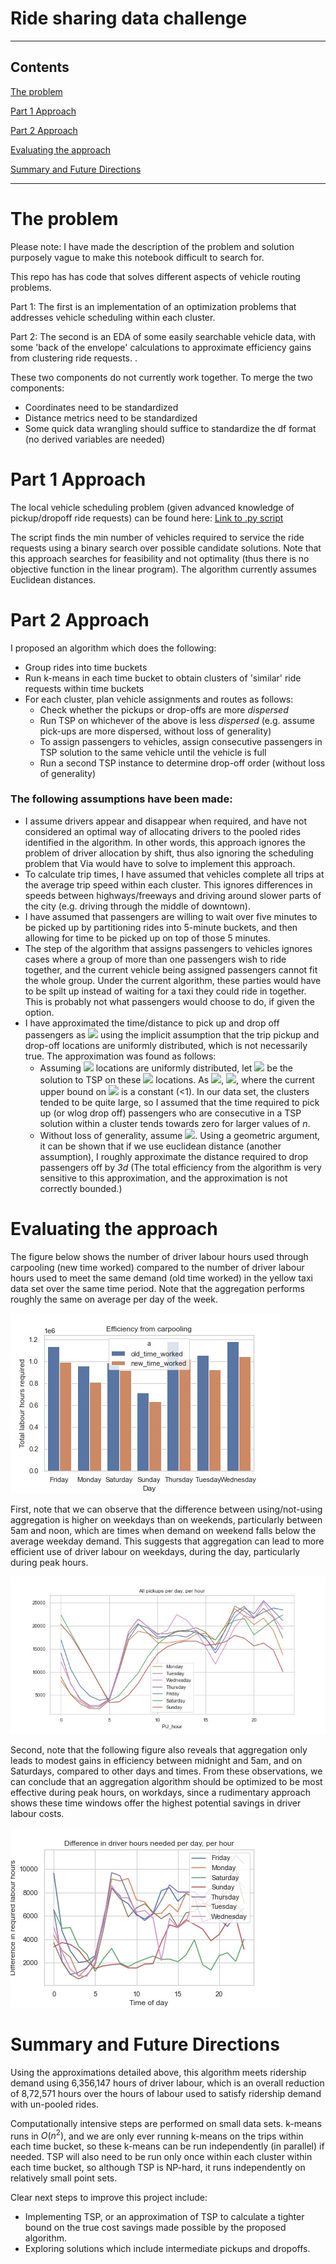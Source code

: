 # Ride sharing data challenge

---
## Contents

[The problem](#problem)

[Part 1 Approach](#1approach)

[Part 2 Approach](#2approach)

[Evaluating the approach](#exa)

[Summary and Future Directions](#future)


---





# <a name="problem">The problem</a>

Please note: I have made the description of the problem and solution purposely vague to make this notebook difficult to search for.

This repo has has code that solves different aspects of vehicle routing problems. 

Part 1:
The first is an implementation of an optimization problems that addresses vehicle scheduling within each cluster. 

Part 2:
The second is an EDA of some easily searchable vehicle data, with some 'back of the envelope' calculations to approximate efficiency gains from clustering ride requests. . 

These two components do not currently work together.
To merge the two components:
- Coordinates need to be standardized
- Distance metrics need to be standardized
- Some quick data wrangling should suffice to standardize the df format (no derived variables are needed)


# <a name="1approach">Part 1 Approach</a>

The local vehicle scheduling problem (given advanced knowledge of pickup/dropoff ride requests) can be found here:
[Link to .py script](https://github.com/iurrutia/legendary-bassoon/blob/master/local_routing/local_routing.py)

The script finds the min number of vehicles required to service the ride requests using a binary search over possible candidate solutions. Note that this approach searches for feasibility and not optimality (thus there is no objective function in the linear program). The algorithm currently assumes Euclidean distances.


# <a name="2approach">Part 2 Approach</a>

I proposed an algorithm which does the following:

- Group rides into time buckets
- Run k-means in each time bucket to obtain clusters of 'similar' ride requests within time buckets
- For each cluster, plan vehicle assignments and routes as follows:
    - Check whether the pickups or drop-offs are more *dispersed* 
    - Run TSP on whichever of the above is less *dispersed* (e.g. assume pick-ups are more dispersed, without loss of generality)
    - To assign passengers to vehicles, assign consecutive passengers in TSP solution to the same vehicle until the vehicle is full
    - Run a second TSP instance to determine drop-off order (without loss of generality)
    
    
### The following assumptions have been made:

- I assume drivers appear and disappear when required, and have not considered an optimal way of allocating drivers to the pooled rides identified in the algorithm. In other words, this approach ignores the problem of driver allocation by shift, thus also ignoring the scheduling problem that Via would have to solve to implement this approach.
- To calculate trip times, I have assumed that vehicles complete all trips at the average trip speed within each cluster. This ignores differences in speeds between highways/freeways and driving around slower parts of the city (e.g. driving through the middle of downtown).
- I have assumed that passengers are willing to wait over five minutes to be picked up by partitioning rides into 5-minute buckets, and then allowing for time to be picked up on top of those 5 minutes.
- The step of the algorithm that assigns passengers to vehicles ignores cases where a group of more than one passengers wish to ride together, and the current vehicle being assigned passengers cannot fit the whole group. Under the current algorithm, these parties would have to be spilt up instead of waiting for a taxi they could ride in together. This is probably not what passengers would choose to do, if given the option.
- I have approximated the time/distance to pick up and drop off passengers as <img src="https://render.githubusercontent.com/render/math?math=3d"> using the implicit assumption that the trip pickup and drop-off locations are uniformly distributed, which is not necessarily true. The approximation was found as follows:
    - Assuming <img src="https://render.githubusercontent.com/render/math?math=n"> locations are uniformly distributed, let <img src="https://render.githubusercontent.com/render/math?math=L_n^{*}">  be the solution to TSP on these <img src="https://render.githubusercontent.com/render/math?math=n"> locations. As <img src="https://render.githubusercontent.com/render/math?math=n \to \infty">, <img src="https://render.githubusercontent.com/render/math?math=L_n^{*}/\sqrt{n} \to \beta">, where the current upper bound on <img src="https://render.githubusercontent.com/render/math?math=\beta"> is a constant (<1). In our data set, the clusters tended to be quite large, so I assumed that the time required to pick up (or wlog drop off) passengers who are consecutive in a TSP solution within a cluster tends towards zero for larger values of *n*.
    - Without loss of generality, assume <img src="https://render.githubusercontent.com/render/math?math=d = d_{pu}">. Using a geometric argument, it can be shown that if we use euclidean distance (another assumption), I roughly approximate the distance required to drop passengers off by *3d* (The total efficiency from the algorithm is very sensitive to this approximation, and the approximation is not correctly bounded.)


# <a name="exa">Evaluating the approach</a>

The figure below shows the number of driver labour hours used through carpooling (new time worked) compared to the number of driver labour hours used to meet the same demand (old time worked) in the yellow taxi data set over the same time period. Note that the aggregation performs roughly the same on average per day of the week.


![](images/saved_day.jpg)


First, note that we can observe that the difference between using/not-using aggregation is higher on weekdays than on weekends, particularly between 5am and noon, which are times when demand on weekend falls below the average weekday demand. This suggests that aggregation can lead to more efficient use of driver labour on weekdays, during the day, particularly during peak hours. 

![](images/pickups_hr.jpg)

Second, note that the following figure also reveals that  aggregation only leads to modest gains in efficiency between midnight and 5am, and on Saturdays, compared to other days and times. From these observations, we can conclude that an aggregation algorithm should be optimized to be most effective during peak hours, on workdays, since a rudimentary approach shows these time windows offer the highest potential savings in driver labour costs.

![](images/day_hrSdiff.jpg)


# <a name="future">Summary and Future Directions</a>

Using the approximations detailed above, this algorithm meets ridership demand using 6,356,147 hours of driver labour, which is an overall reduction of 8,72,571 hours over the hours of labour used to satisfy ridership demand with un-pooled rides.

Computationally intensive steps are performed on small data sets. k-means runs in $O(n^2)$, and we are only ever running k-means on the trips within each time bucket, so these k-means can be run independently (in parallel) if needed. TSP will also need to be run only once within each cluster within each time bucket, so although TSP is NP-hard, it runs independently on relatively small point sets. 

Clear next steps to improve this project include:
- Implementing TSP, or an approximation of TSP to calculate a tighter bound on the true cost savings made possible by the proposed algorithm.
- Exploring solutions which include intermediate pickups and dropoffs.
